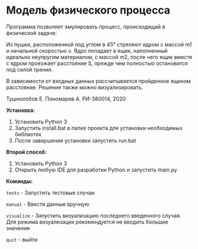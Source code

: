 # Модель физического процесса
Программа позволяет эмулировать процесс, происходящий в физической задаче:

Из пушки, расположенной под углом в 45° стреляют ядром с массой m1 и начальной скоростью v. 
Ядро попадает в ящик, наполненный идеально неупругим материалом, с массой m2, 
после чего ящик вместе с ядром проезжает расстояние S, прежде чем полностью остановится
под силой трения.

В зависимости от входных данных рассчитывается пройденное ящиком расстояние.
Решение также можно визуализировать.

Тушнолобов Е. Пономарев А. РИ-380014, 2020

**Установка:**
1. Установить Python 3
2. Запустить install.bat в папке проекта для установки необходимых библиотек
3. После завершения установки запустить run.bat

**Второй способ:**
1. Установить Python 3
2. Открыть любую IDE для разработки Python и запустить main.py

**Команды:**

`tests` - Запустить тестовые случаи
 
`manual` - Ввести данные вручную 

`visualize` - Запустить визуализацию последнего введенного случая. 
Для режима визуализации рекомендуется не вводить большие значения

`quit` - выйти